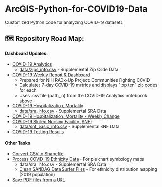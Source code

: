 # ArcGIS-Python-for-COVID19-Data
Customized Python code for analyzing COVID-19 datasets.

## :world_map: Repository Road Map:
#### Dashboard Updates:
* [COVID-19 Analytics](https://github.com/HDMA-SDSU/ArcGIS-Python-for-COVID19-Data/blob/master/covid19_dashboard_update.ipynb)
  * [data/zips_info.csv](https://github.com/HDMA-SDSU/ArcGIS-Python-for-COVID19-Data/blob/master/data/zips_info.csv) - Supplemental Zip Code Data
* [COVID-19 Weekly Report & Dashboard](https://github.com/HDMA-SDSU/ArcGIS-Python-for-COVID19-Data/blob/master/radx-up-covid-update.ipynb)
  * Prepared for NIH RADx-Up Project: Communities Fighting COVID
  * Calculates 7-day COVID-19 metrics and displays "top ten" zip codes for each
  * Uses .csv file (path_in) from the COVID-19 Analytics noteboook above
* [COVID-19 Hospitalization, Mortality](https://github.com/HDMA-SDSU/ArcGIS-Python-for-COVID19-Data/blob/master/covid_hosp_mort_update.ipynb)
  * [data/sra_info.csv](https://github.com/HDMA-SDSU/ArcGIS-Python-for-COVID19-Data/blob/master/data/sra_info.csv) - Supplemental SRA Data
* [COVID-19 Hospitalization, Mortality - Weekly Change](https://github.com/HDMA-SDSU/ArcGIS-Python-for-COVID19-Data/blob/master/covid_hosp_mort_weekly.ipynb)
* [COVID-19 Skilled Nursing Facility (SNF)](https://github.com/HDMA-SDSU/ArcGIS-Python-for-COVID19-Data/blob/master/snf_dash_update.ipynb)
  * [data/snf_basic_info.csv](https://github.com/HDMA-SDSU/ArcGIS-Python-for-COVID19-Data/blob/master/data/snf_basic_info.csv) - Supplemental SNF Data
* [COVID-19 Testing Results](https://github.com/HDMA-SDSU/ArcGIS-Python-for-COVID19-Data/blob/master/test_results_dash.ipynb)

#### Other Tasks
* [Convert CSV to Shapefile](https://github.com/HDMA-SDSU/ArcGIS-Python-for-COVID19-Data/blob/master/ethncity_csv_to_shp.py)
* [Process COVID-19 Ethnicity Data](https://github.com/HDMA-SDSU/ArcGIS-Python-for-COVID19-Data/blob/master/format_ethnicity_data_from_csv.ipynb) - For pie chart symbology maps
  * [data/sra_info.csv](https://github.com/HDMA-SDSU/ArcGIS-Python-for-COVID19-Data/blob/master/data/sra_info.csv) - Supplemental SRA Data
  * [Clean SANDAG Data Surfer Files](https://github.com/HDMA-SDSU/ArcGIS-Python-for-COVID19-Data/blob/master/format_sd_datasurfer_files.ipynb) - For ethnicity distribution mapping (2019 population)
* [Save PDF files from a URL](https://github.com/HDMA-SDSU/ArcGIS-Python-for-COVID19-Data/blob/master/get_sd_covid_pdfs.ipynb)
